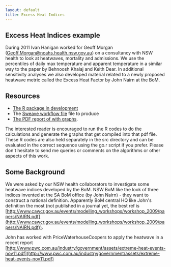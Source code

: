 ```yaml
---
layout: default
title: Excess Heat Indices
---
```


## Excess Heat Indices example 
During 2011 Ivan Hanigan worked for Geoff Morgan (Geoff.Morgan@ncahs.health.nsw.gov.au) on a consultancy with NSW health to look at heatwaves, mortality and admissions. We use the percentiles of daily max temperature and apparent temperature in a similar way to the paper by Behnoosh Khalaj and Keith Dear. In additional sensitivity analyses we also developed material related to a newly proposed heatwave metric called the Excess Heat Factor by John Nairn at the BoM.

## Resources

* [The R package in development](https://github.com/swish-climate-impact-assessment/ExcessHeatIndices)
* The [Sweave workflow file](/analyses/ExcessHeatIndices/EHIs_transformations_doc.Rnw) file to produce 
* [The PDF report of with graphs](/analyses/ExcessHeatIndices/EHIs_transformations_doc.pdf). 

The interested reader is encouraged to run the R codes to do the calculations and generate the graphs that get compiled into that pdf file. These R codes are also held separately in the src directory and can be evaluated in the correct sequence using the go.r script if you prefer. Please don't hesitate to send me queries or comments on the algorithms or other aspects of this work.

## Some Background

We were asked by our NSW health collaborators to investigate some heatwave indices developed by the BoM. NSW BoM like the look of three indices invented at the SA BoM office (by John Nairn) - they want to construct a national definition. Apparently BoM central HQ like John's definition the most (not published in a journal yet, the best ref is [http://www.cawcr.gov.au/events/modelling_workshops/workshop_2009/papers/NAIRN.pdf](http://www.cawcr.gov.au/events/modelling_workshops/workshop_2009/papers/NAIRN.pdf)).

John has worked with PriceWaterhouseCoopers to apply the heatwave in a recent report [http://www.pwc.com.au/industry/government/assets/extreme-heat-events-nov11.pdf](http://www.pwc.com.au/industry/government/assets/extreme-heat-events-nov11.pdf)

